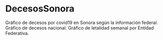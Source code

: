 # DecesosSonora
 Gráfico de decesos por covid19 en Sonora según la información federal.
 Gráfico de decesos nacional.
 Gráfico de letalidad semanal por Entidad Federativa.
